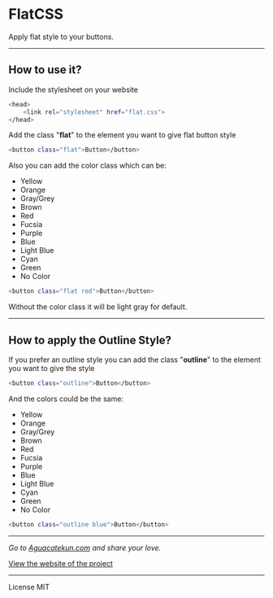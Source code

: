 # FlatCSS

Apply flat style to your buttons.

---------------------------------------

## How to use it?

Include the stylesheet on your website

```sh
<head>
    <link rel="stylesheet" href="flat.css">
</head>
```
Add the class "**flat**" to the element you want to give flat button style

```sh
<button class="flat">Button</button>
```

Also you can add the color class which can be:
* Yellow
* Orange
* Gray/Grey
* Brown
* Red
* Fucsia
* Purple
* Blue
* Light Blue
* Cyan
* Green
* No Color

```sh
<button class="flat red">Button</button>
```

Without the color class it will be light gray for default.

---------------------------------------

## How to apply the Outline Style?

If you prefer an outline style you can add the class "**outline**" to the element you want to give the style

```sh
<button class="outline">Button</button>
```

And the colors could be the same:
* Yellow
* Orange
* Gray/Grey
* Brown
* Red
* Fucsia
* Purple
* Blue
* Light Blue
* Cyan
* Green
* No Color

```sh
<button class="outline blue">Button</button>
```

---------------------------------------
*Go to [Aguacatekun.com](http://aguacatekun.com) and share your love.*

[View the website of the project](https://aguacatek.github.io/flatCSS/)

--------------------------------------- 
 License MIT
